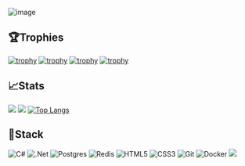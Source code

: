 ![image](https://user-images.githubusercontent.com/75209526/192382867-9f886733-65fd-4e8a-ba08-642916f95e11.png)

## 🏆Trophies
[![trophy](https://github-profile-trophy.vercel.app/?username=cilua-zol&title=Commits&theme=radical&margin-w=-110)](https://github.com/ryo-ma/github-profile-trophy)
[![trophy](https://github-profile-trophy.vercel.app/?username=cilua-zol&title=Stars&theme=tokyonight&margin-w=-110)](https://github.com/ryo-ma/github-profile-trophy)
[![trophy](https://github-profile-trophy.vercel.app/?username=cilua-zol&title=Followers&theme=radical&margin-w=-110)](https://github.com/ryo-ma/github-profile-trophy)
[![trophy](https://github-profile-trophy.vercel.app/?username=cilua-zol&title=Repositories&theme=tokyonight&margin-w=-110)](https://github.com/ryo-ma/github-profile-trophy)
  
## 📈Stats
![](http://github-profile-summary-cards.vercel.app/api/cards/profile-details?username=cilua-zol&theme=radical)
![](http://github-profile-summary-cards.vercel.app/api/cards/stats?username=cilua-zol&theme=radical)
 [![Top Langs](https://github-readme-stats.vercel.app/api/top-langs/?username=cilua-zol&show_icons=true&theme=radical&count_private=true&card_width=350&langs_count=4&hide_border=true&hide_title=true)](https://github.com/anuraghazra/github-readme-stats)


## 👬Stack
![C#](https://img.shields.io/badge/c%23-%23239120.svg?style=for-the-badge&logo=c-sharp&logoColor=white)
![.Net](https://img.shields.io/badge/.NET-5C2D91?style=for-the-badge&logo=.net&logoColor=white)
![Postgres](https://img.shields.io/badge/postgres-%23316192.svg?style=for-the-badge&logo=postgresql&logoColor=white)
![Redis](https://img.shields.io/badge/redis-%23DD0031.svg?style=for-the-badge&logo=redis&logoColor=white)
![HTML5](https://img.shields.io/badge/html5-%23E34F26.svg?style=for-the-badge&logo=html5&logoColor=white)
![CSS3](https://img.shields.io/badge/css3-%231572B6.svg?style=for-the-badge&logo=css3&logoColor=white)
![Git](https://img.shields.io/badge/git-%23F05033.svg?style=for-the-badge&logo=git&logoColor=white)
![Docker](https://img.shields.io/badge/docker-%230db7ed.svg?style=for-the-badge&logo=docker&logoColor=white)
![](https://komarev.com/ghpvc/?username=cilua-zol&style=for-the-badge)
